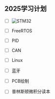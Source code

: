 ## 2025学习计划

- [ ] ![STM32](https://geps.dev/progress/80)

- [ ] FreeRTOS
- [ ] PID
- [ ] CAN
- [ ] Linux
- [ ] 蓝牙
- [ ] PCB绘制
- [ ] 普林斯顿微积分读本

